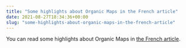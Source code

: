 ```yaml
---
title: "Some highlights about Organic Maps in the French article"
date: 2021-08-27T18:34:36+00:00
slug: "some-highlights-about-organic-maps-in-the-french-article"
---
```


You can read some highlights about Organic Maps in [the French article](https://start.lesechos.fr/au-quotidien/voyage-expatriation/organic-maps-lappli-de-navigation-gratuite-qui-respecte-votre-vie-privee-1340970).
